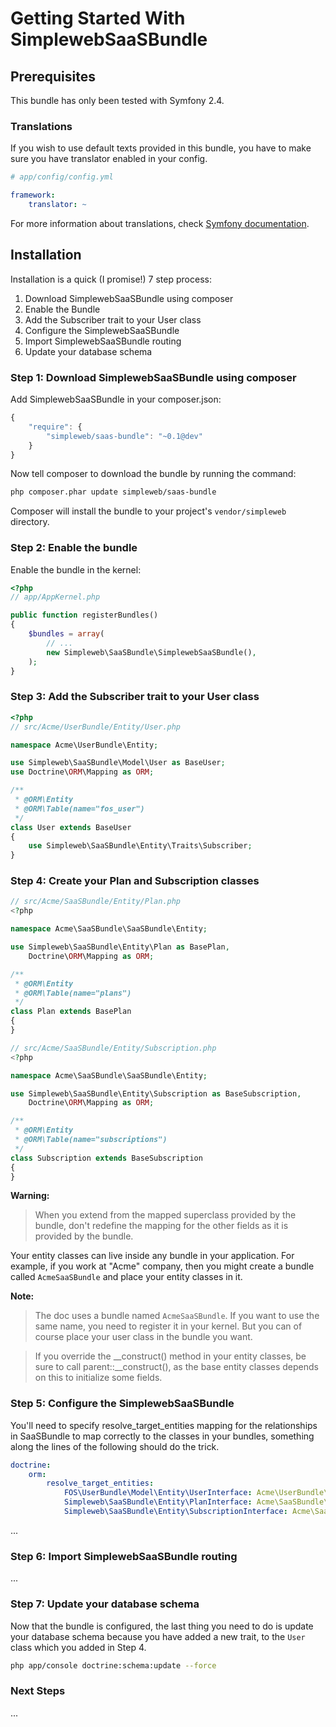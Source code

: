 Getting Started With SimplewebSaaSBundle
========================================

## Prerequisites

This bundle has only been tested with Symfony 2.4.

### Translations

If you wish to use default texts provided in this bundle, you have to make
sure you have translator enabled in your config.

``` yaml
# app/config/config.yml

framework:
    translator: ~
```

For more information about translations, check [Symfony documentation](http://symfony.com/doc/current/book/translation.html).

## Installation

Installation is a quick (I promise!) 7 step process:

1. Download SimplewebSaaSBundle using composer
2. Enable the Bundle
3. Add the Subscriber trait to your User class
4. Configure the SimplewebSaaSBundle
5. Import SimplewebSaaSBundle routing
6. Update your database schema

### Step 1: Download SimplewebSaaSBundle using composer

Add SimplewebSaaSBundle in your composer.json:

``` js
{
    "require": {
        "simpleweb/saas-bundle": "~0.1@dev"
    }
}
```

Now tell composer to download the bundle by running the command:

``` bash
php composer.phar update simpleweb/saas-bundle
```

Composer will install the bundle to your project's `vendor/simpleweb` directory.

### Step 2: Enable the bundle

Enable the bundle in the kernel:

``` php
<?php
// app/AppKernel.php

public function registerBundles()
{
    $bundles = array(
        // ...
        new Simpleweb\SaaSBundle\SimplewebSaaSBundle(),
    );
}
```

### Step 3: Add the Subscriber trait to your User class

``` php
<?php
// src/Acme/UserBundle/Entity/User.php

namespace Acme\UserBundle\Entity;

use Simpleweb\SaaSBundle\Model\User as BaseUser;
use Doctrine\ORM\Mapping as ORM;

/**
 * @ORM\Entity
 * @ORM\Table(name="fos_user")
 */
class User extends BaseUser
{
    use Simpleweb\SaaSBundle\Entity\Traits\Subscriber;
}
```

### Step 4: Create your Plan and Subscription classes

``` php
// src/Acme/SaaSBundle/Entity/Plan.php
<?php

namespace Acme\SaaSBundle\SaaSBundle\Entity;

use Simpleweb\SaaSBundle\Entity\Plan as BasePlan,
    Doctrine\ORM\Mapping as ORM;

/**
 * @ORM\Entity
 * @ORM\Table(name="plans")
 */
class Plan extends BasePlan
{
}
```

``` php
// src/Acme/SaaSBundle/Entity/Subscription.php
<?php

namespace Acme\SaaSBundle\SaaSBundle\Entity;

use Simpleweb\SaaSBundle\Entity\Subscription as BaseSubscription,
    Doctrine\ORM\Mapping as ORM;

/**
 * @ORM\Entity
 * @ORM\Table(name="subscriptions")
 */
class Subscription extends BaseSubscription
{
}

```

**Warning:**

> When you extend from the mapped superclass provided by the bundle, don't
> redefine the mapping for the other fields as it is provided by the bundle.

Your entity classes can live inside any bundle in your application. For example,
if you work at "Acme" company, then you might create a bundle called `AcmeSaaSBundle`
and place your entity classes in it.

**Note:**

> The doc uses a bundle named `AcmeSaaSBundle`. If you want to use the same
> name, you need to register it in your kernel. But you can of course place
> your user class in the bundle you want.

> If you override the __construct() method in your entity classes, be sure
> to call parent::__construct(), as the base entity classes depends on
> this to initialize some fields.

### Step 5: Configure the SimplewebSaaSBundle

You'll need to specify resolve_target_entities mapping for the relationships in
SaaSBundle to map correctly to the classes in your bundles, something along the
lines of the following should do the trick.

``` yaml
doctrine:
    orm:
        resolve_target_entities:
            FOS\UserBundle\Model\Entity\UserInterface: Acme\UserBundle\Entity\User
            Simpleweb\SaaSBundle\Entity\PlanInterface: Acme\SaaSBundle\Entity\Plan
            Simpleweb\SaaSBundle\Entity\SubscriptionInterface: Acme\SaaSBundle\Entity\Subscription
```

...

### Step 6: Import SimplewebSaaSBundle routing

...

### Step 7: Update your database schema

Now that the bundle is configured, the last thing you need to do is update your
database schema because you have added a new trait, to the `User` class which you
added in Step 4.

``` bash
php app/console doctrine:schema:update --force
```

### Next Steps

...
